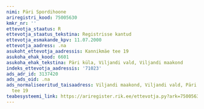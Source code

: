 ```yaml
---
nimi: Päri Spordihoone
ariregistri_kood: 75005630
kmkr_nr: ''
ettevotja_staatus: R
ettevotja_staatus_tekstina: Registrisse kantud
ettevotja_esmakande_kpv: 11.07.2000
ettevotja_aadress: .na
asukoht_ettevotja_aadressis: Kannikmäe tee 19
asukoha_ehak_kood: 6601
asukoha_ehak_tekstina: Päri küla, Viljandi vald, Viljandi maakond
indeks_ettevotja_aadressis: '71023'
ads_adr_id: 3137420
ads_ads_oid: .na
ads_normaliseeritud_taisaadress: Viljandi maakond, Viljandi vald, Päri küla, Kannikmäe
  tee 19
teabesysteemi_link: https://ariregister.rik.ee/ettevotja.py?ark=75005630&ref=rekvisiidid
---
```

